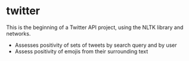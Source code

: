 # twitter

This is the beginning of a Twitter API project, using the NLTK library and networks.
* Assesses positivity of sets of tweets by search query and by user
* Assess positivity of emojis from their surrounding text
